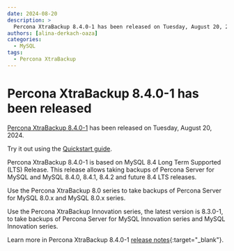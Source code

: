 ```yaml
---
date: 2024-08-20
description: >
  Percona XtraBackup 8.4.0-1 has been released on Tuesday, August 20, 2024.
authors: [alina-derkach-oaza]
categories:
  - MySQL
tags:
  - Percona XtraBackup
---
```


# Percona XtraBackup 8.4.0-1 has been released

<!-- more -->

[Percona XtraBackup 8.4.0-1](https://docs.percona.com/percona-xtrabackup/8.4/) has been released on Tuesday, August 20, 2024.

Try it out using the [Quickstart guide](https://docs.percona.com/percona-xtrabackup/8.4/quickstart-overview.html).

Percona XtraBackup 8.4.0-1 is based on MySQL 8.4 Long Term Supported (LTS) Release. This release allows taking backups of Percona Server for MySQL and MySQL 8.4.0, 8.4.1, 8.4.2 and future 8.4 LTS releases.

Use the Percona XtraBackup 8.0 series to take backups of Percona Server for MySQL 8.0.x and MySQL 8.0.x series.

Use the Percona XtraBackup Innovation series, the latest version is 8.3.0-1, to take backups of Percona Server for MySQL Innovation series and MySQL Innovation series.

Learn more in Percona XtraBackup 8.4.0-1 [release notes](https://docs.percona.com/percona-xtrabackup/8.4/release-notes/8.4.0-1.html){:target="_blank"}.

